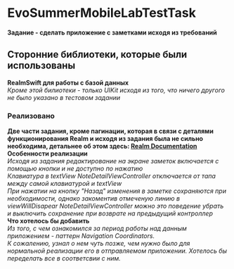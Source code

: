 # EvoSummerMobileLabTestTask
**Задание - сделать приложение с заметками исходя из требований**

## Сторонние библиотеки, которые были использованы
**RealmSwift для работы с базой данных**<br />
*Кроме этой билиотеки - только UIKit исходя из того, что ничего другого не было указано в тестовом задании*
### Реализовано

**Две части задания, кроме пагинации, которая в связи с деталями функционирования Realm
и исходя из задания была не сильно необходима, детальнее об этом здесь: [Realm Documentation](https://realm.io/docs/swift/latest/#limiting-results)**
<br />**Особенности реализации**<br />
*Исходя из задания редактирование на экране заметок включается с помощью кнопки и не доступно по нажатию<br />
Клавиатура в textView NoteDetailViewController отключается от тапа между самой клавиатурой и textView<br />
При нажатии на кнопку "Назад" изменения в заметке сохраняются при необходимости, однако закоментив отмеченую линию в<br />
viewWillDisapear NoteDetailViewController можно это поведение убрать и выключить сохранение при возврате на предыдущий контроллер*
<br />**Что хотелось бы добавить**<br />
*Из того, с чем ознакомился за период работы над данным приложением - паттерн Navigation Coordinators.<br />
К сожалению, узнал о нем чуть позже, чем нужно было для нормальной реализации его в отправляемом приложении.
Хотелось бы переделать все в соответсвии с ним.*

